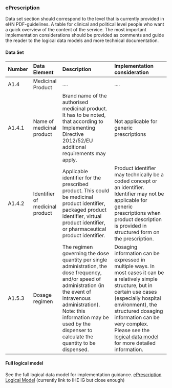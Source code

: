 ### ePrescription

Data set section should correspond to the level that is currently provided in eHN PDF-guidelines. A table for clinical and political level people who want a quick overview of the content of the service. The most important implementation considerations should be provided as comments and guide the reader to the logical data models and more technical documentation.  

#### Data Set

  
| Number | Data Element | Description | Implementation consideration |
|:-----|:-----|:-----|:-----|
|A1.4|Medicinal Product|....|....|
|A1.4.1|Name of medicinal product|Brand name of the authorised medicinal product. It has to be noted, that according to Implementing Directive 2012/52/EU additional requirements may apply.|Not applicable for generic prescriptions|
|A1.4.2|Identifier of medicinal product|Applicable identifier for the prescribed product. This could be medicinal product identifier, packaged product identifier, virtual product identifier, or pharmaceutical product identifier.|Product identifier may technically be a coded concept or an identifier. Identifier may not be applicable for generic prescriptions when product description is provided in structured form on the prescription.|
|A1.5.3|Dosage regimen|The regimen governing the dose quantity per single administration, the dose frequency, and/or speed of administration (in the event of intravenous administration). Note: this information may be used by the dispenser to calculate the quantity to be dispensed.|Dosaging information can be expressed in multiple ways. In most cases it can be a relatively simple structure, but in certain use cases (especially hospital environment), the structured dosaging information can be very complex. Please see the [logical data model](https://build.fhir.org/ig/IHE/pharm-mpd/StructureDefinition-DosagingInformation.html) for more detailed information.|


#### Full logical model

See the full logical data model for implementation guidance.
[ePrescription Logical Model](https://build.fhir.org/ig/IHE/pharm-mpd/StructureDefinition-MedicationPrescription.html) (currently link to IHE IG but close enough)
